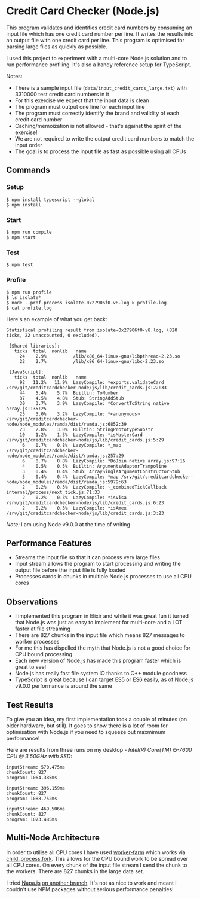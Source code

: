 # Credit Card Checker (Node.js)

This program validates and identifies credit card numbers by consuming an input file which has one credit card number per line. It writes the results into an output file with one credit card per line. This program is optimised for parsing large files as quickly as possible.

I used this project to experiment with a multi-core Node.js solution and to run performance profiling. It's also a handy reference setup for TypeScript.

Notes:
- There is a sample input file (`data/input_credit_cards_large.txt`) with 3310000 test credit card numbers in it
- For this exercise we expect that the input data is clean
- The program must output one line for each input line
- The program must correctly identify the brand and validity of each credit card number
- Caching/memoization is not allowed - that's against the spirit of the exercise!
- We are not required to write the output credit card numbers to match the input order
- The goal is to process the input file as fast as possible using all CPUs

## Commands

### Setup
```
$ npm install typescript --global
$ npm install
```

### Start
```
$ npm run compile
$ npm start
```

### Test
```
$ npm test
```

### Profile
```
$ npm run profile
$ ls isolate*
$ node --prof-process isolate-0x27906f0-v8.log > profile.log
$ cat profile.log
```

Here's an example of what you get back:
```
Statistical profiling result from isolate-0x27906f0-v8.log, (820 ticks, 22 unaccounted, 0 excluded).

 [Shared libraries]:
   ticks  total  nonlib   name
     24    2.9%          /lib/x86_64-linux-gnu/libpthread-2.23.so
     22    2.7%          /lib/x86_64-linux-gnu/libc-2.23.so

 [JavaScript]:
   ticks  total  nonlib   name
     92   11.2%   11.9%  LazyCompile: *exports.validateCard /srv/git/creditcardchecker-node/js/lib/credit_cards.js:22:33
     44    5.4%    5.7%  Builtin: ToNumber
     37    4.5%    4.8%  Stub: StringAddStub
     30    3.7%    3.9%  LazyCompile: *ConvertToString native array.js:135:25
     25    3.0%    3.2%  LazyCompile: *<anonymous> /srv/git/creditcardchecker-node/node_modules/ramda/dist/ramda.js:6852:39
     23    2.8%    3.0%  Builtin: StringPrototypeSubstr
     10    1.2%    1.3%  LazyCompile: *isMasterCard /srv/git/creditcardchecker-node/js/lib/credit_cards.js:5:29
      6    0.7%    0.8%  LazyCompile: *_map /srv/git/creditcardchecker-node/node_modules/ramda/dist/ramda.js:257:29
      6    0.7%    0.8%  LazyCompile: *DoJoin native array.js:97:16
      4    0.5%    0.5%  Builtin: ArgumentsAdaptorTrampoline
      3    0.4%    0.4%  Stub: ArraySingleArgumentConstructorStub
      3    0.4%    0.4%  LazyCompile: *map /srv/git/creditcardchecker-node/node_modules/ramda/dist/ramda.js:5979:63
      2    0.2%    0.3%  LazyCompile: ~_combinedTickCallback internal/process/next_tick.js:71:33
      2    0.2%    0.3%  LazyCompile: *isVisa /srv/git/creditcardchecker-node/js/lib/credit_cards.js:6:23
      2    0.2%    0.3%  LazyCompile: *isAmex /srv/git/creditcardchecker-node/js/lib/credit_cards.js:3:23
```

*Note:* I am using Node v9.0.0 at the time of writing


## Performance Features
- Streams the input file so that it can process very large files
- Input stream allows the program to start processing and writing the output file before the input file is fully loaded
- Processes cards in chunks in multiple Node.js processes to use all CPU cores

## Observations
- I implemented this program in Elixir and while it was great fun it turned that Node.js was just as easy to implement for multi-core and a LOT faster at file streaming
- There are 827 chunks in the input file which means 827 messages to worker processes
- For me this has dispelled the myth that Node.js is not a good choice for CPU bound processing
- Each new version of Node.js has made this program faster which is great to see!
- Node.js has really fast file system IO thanks to C++ module goodness
- TypeScript is great because I can target ES5 or ES6 easily, as of Node.js v9.0.0 performance is around the same

## Test Results
To give you an idea, my first implementation took a couple of minutes (on older hardware, but still). It goes to show there is a lot of room for optimisation with Node.js if you need to squeeze out maxmimum performance!

Here are results from three runs on my desktop - *Intel(R) Core(TM) i5-7600 CPU @ 3.50GHz with SSD*:

```
inputStream: 570.475ms
chunkCount: 827
program: 1064.385ms

inputStream: 396.159ms
chunkCount: 827
program: 1088.752ms

inputStream: 469.506ms
chunkCount: 827
program: 1073.485ms
```

## Multi-Node Architecture

In order to utilise all CPU cores I have used [worker-farm](https://www.npmjs.com/package/worker-farm) which works via [child_process.fork](https://nodejs.org/api/child_process.html#child_process_child_process_fork_modulepath_args_options). This allows for the CPU bound work to be spread over all CPU cores. On every chunk of the input file stream I send the chunk to the workers. There are 827 chunks in the large data set.

I tried [Napa.js](https://github.com/Microsoft/napajs) [on another branch](https://github.com/jamespepplinkhouse/creditcardchecker-node/tree/feature/napajs). It's not as nice to work and meant I couldn't use NPM packages without serious performance penalties!

